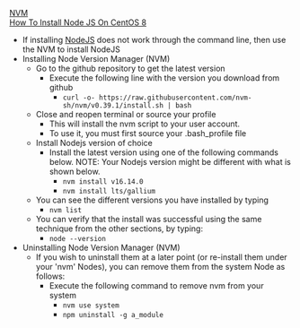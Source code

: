 [NVM](https://github.com/nvm-sh/nvm) <br />
[How To Install Node JS On CentOS 8](https://www.digitalocean.com/community/tutorials/how-to-install-node-js-on-centos-8)

* If installing [NodeJS](https://github.com/Cuates/centosinstall/blob/master/additionalpackage/node) does not work through the command line, then use the NVM to install NodeJS
* Installing Node Version Manager (NVM)
  * Go to the github repository to get the latest version
    * Execute the following line with the version you download from github
      * `curl -o- https://raw.githubusercontent.com/nvm-sh/nvm/v0.39.1/install.sh | bash`
  * Close and reopen terminal or source your profile
    * This will install the nvm script to your user account.
    * To use it, you must first source your .bash_profile file
  * Install Nodejs version of choice
    * Install the latest version using one of the following commands below. NOTE: Your Nodejs version might be different with what is shown below.
      * `nvm install v16.14.0`
      * `nvm install lts/gallium`
  * You can see the different versions you have installed by typing
    * `nvm list`
  * You can verify that the install was successful using the same technique from the other sections, by typing:
    * `node --version`
* Uninstalling Node Version Manager (NVM)
  * If you wish to uninstall them at a later point (or re-install them under your 'nvm' Nodes), you can remove them from the system Node as follows:
    * Execute the following command to remove nvm from your system
      * `nvm use system`
      * `npm uninstall -g a_module`
